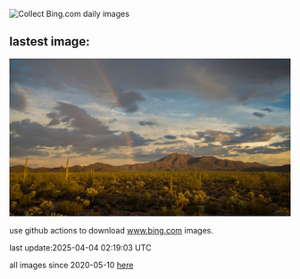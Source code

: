 ![Collect Bing.com daily images](https://github.com/counter2015/bing-daily-images/workflows/Collect%20Bing.com%20daily%20images/badge.svg)
## lastest image:
![](images/img.jpg)

use github actions to download www.bing.com images.

last update:2025-04-04 02:19:03 UTC

all images since 2020-05-10 [here](https://github.com/counter2015/bing-daily-images/tree/master/images) 
